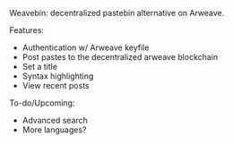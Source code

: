 Weavebin: decentralized pastebin alternative on Arweave.

Features:

- Authentication w/ Arweave keyfile
- Post pastes to the decentralized arweave blockchain
- Set a title
- Syntax highlighting
- View recent posts

To-do/Upcoming:

- Advanced search
- More languages?

